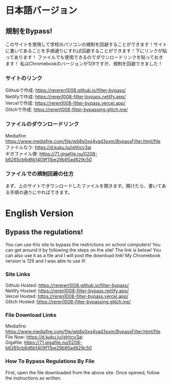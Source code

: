 # 日本語バージョン
## 規制をBypass!
このサイトを使用して学校のパソコンの規制を回避することができます！サイトに書いてあることを手順通りにすれば回避することができます！下にリンクが貼ってあります！
ファイルでも使用できるのでダウンロードリンクを貼っておきます！
私はChromebookのバージョンが129ですが、規制を回避できました！
### サイトのリンク
Githubで作成: https://rereren1008.github.io/filter-bypass/
<br> Netlifyで作成: https://reren1008-filter-bypass.netlify.app/
<br> Vercelで作成: https://reren1008-filter-bypass.vercel.app/
<br> Glitchで作成: https://reren1008-filter-bypassing.glitch.me/
### ファイルのダウンロードリンク
Mediafire: https://www.mediafire.com/file/wb8s0xq4vad3sxm/BypassFilter.html/file
<br> ファイルなう: https://d.kuku.lu/jshhcv3aj
<br> ギガファイル便: https://71.gigafile.nu/0208-b6265cb6d6b1409f11be29b95ad629c50
### ファイルでの規制回避の仕方
まず、上のサイトでダウンロードしたファイルを開きます。開けたら、書いてある手順の通りにやればできます。
# English Version
## Bypass the regulations!
You can use this site to bypass the restrictions on school computers! You can get around it by following the steps on the site! The link is below!
You can also use it as a file and I will post the download link!
My Chromebook version is 129 and I was able to use it!
### Site Links
Github Hosted: https://rereren1008.github.io/filter-bypass/
<br> Netlify Hosted: https://reren1008-filter-bypass.netlify.app/
<br> Vercel Hosted: https://reren1008-filter-bypass.vercel.app/
<br> Glitch Hosted: https://reren1008-filter-bypassing.glitch.me/
### File Download Links
Mediafire: https://www.mediafire.com/file/wb8s0xq4vad3sxm/BypassFilter.html/file
<br> File Now: https://d.kuku.lu/jshhcv3aj
<br> Gigafile: https://71.gigafile.nu/0208-b6265cb6d6b1409f11be29b95ad629c50
### How To Bypass Regulations By File
First, open the file downloaded from the above site. Once opened, follow the instructions as written.
